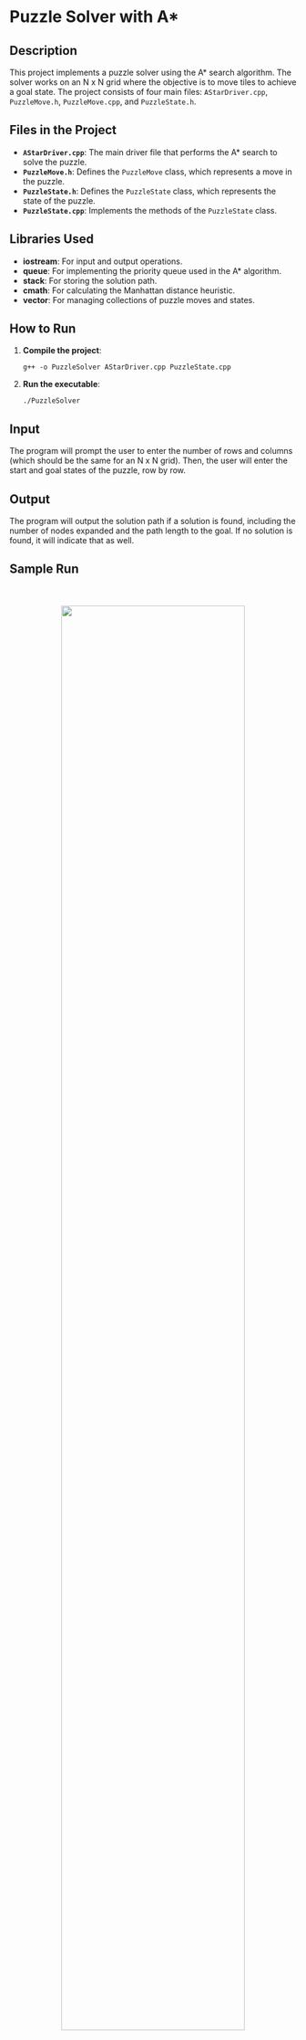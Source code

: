 <h1>Puzzle Solver with A*</h1>

<h2>Description</h2>
<p>This project implements a puzzle solver using the A* search algorithm. The solver works on an N x N grid where the objective is to move tiles to achieve a goal state. The project consists of four main files: <code>AStarDriver.cpp</code>, <code>PuzzleMove.h</code>, <code>PuzzleMove.cpp</code>, and <code>PuzzleState.h</code>.</p>

<h2>Files in the Project</h2>
<ul>
    <li><b><code>AStarDriver.cpp</code></b>: The main driver file that performs the A* search to solve the puzzle.</li>
    <li><b><code>PuzzleMove.h</code></b>: Defines the <code>PuzzleMove</code> class, which represents a move in the puzzle.</li>
    <li><b><code>PuzzleState.h</code></b>: Defines the <code>PuzzleState</code> class, which represents the state of the puzzle.</li>
    <li><b><code>PuzzleState.cpp</code></b>: Implements the methods of the <code>PuzzleState</code> class.</li>
</ul>

<h2>Libraries Used</h2>
<ul>
    <li><b>iostream</b>: For input and output operations.</li>
    <li><b>queue</b>: For implementing the priority queue used in the A* algorithm.</li>
    <li><b>stack</b>: For storing the solution path.</li>
    <li><b>cmath</b>: For calculating the Manhattan distance heuristic.</li>
    <li><b>vector</b>: For managing collections of puzzle moves and states.</li>
</ul>

<h2>How to Run</h2>
<ol>
    <li><b>Compile the project</b>:
        <pre><code>g++ -o PuzzleSolver AStarDriver.cpp PuzzleState.cpp</code></pre>
    </li>
    <li><b>Run the executable</b>:
        <pre><code>./PuzzleSolver</code></pre>
    </li>
</ol>

<h2>Input</h2>
<p>The program will prompt the user to enter the number of rows and columns (which should be the same for an N x N grid). Then, the user will enter the start and goal states of the puzzle, row by row.</p>

<h2>Output</h2>
<p>The program will output the solution path if a solution is found, including the number of nodes expanded and the path length to the goal. If no solution is found, it will indicate that as well.</p>

<h2>Sample Run</h2>

<p align="center">
<br/>
<br/>
<img src="https://imgur.com/U0q9zgU.png" height="80%" width="80%" />
<br />
</p>
